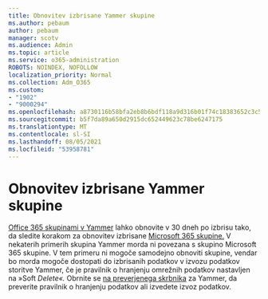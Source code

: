 ```yaml
---
title: Obnovitev izbrisane Yammer skupine
ms.author: pebaum
author: pebaum
manager: scotv
ms.audience: Admin
ms.topic: article
ms.service: o365-administration
ROBOTS: NOINDEX, NOFOLLOW
localization_priority: Normal
ms.collection: Adm_O365
ms.custom:
- "1902"
- "9000294"
ms.openlocfilehash: a8730116b58bfa2eb8b6bdf118a9d316b01f74c18383652c3c58bda5be15a7b4
ms.sourcegitcommit: b5f7da89a650d2915dc652449623c78be6247175
ms.translationtype: MT
ms.contentlocale: sl-SI
ms.lasthandoff: 08/05/2021
ms.locfileid: "53958781"
---
```

# <a name="restore-a-deleted-yammer-group"></a>Obnovitev izbrisane Yammer skupine

[Office 365 skupinami v Yammer](https://docs.microsoft.com/yammer/manage-yammer-groups/yammer-and-office-365-groups) lahko obnovite v 30 dneh po izbrisu tako, da sledite korakom za obnovitev izbrisane [Microsoft 365 skupine.](https://docs.microsoft.com/microsoft-365/admin/create-groups/restore-deleted-group)
V nekaterih primerih skupina Yammer morda ni povezana s skupino Microsoft 365 skupine. V tem primeru ni mogoče samodejno obnoviti skupine, vendar bo morda mogoče dostopati do izbrisanih [](https://docs.microsoft.com/yammer/manage-security-and-compliance/export-yammer-enterprise-data) podatkov v [](https://docs.microsoft.com/yammer/manage-security-and-compliance/manage-data-compliance) izvozu podatkov storitve Yammer, če je pravilnik o hranjenju omrežnih podatkov nastavljen na »Soft *Delete«.* Obrnite se [na preverjenega skrbnika](https://docs.microsoft.com/yammer/manage-yammer-users/manage-yammer-admins) za Yammer, da preverite pravilnik o hranjenju podatkov ali izvedete izvoz podatkov.
